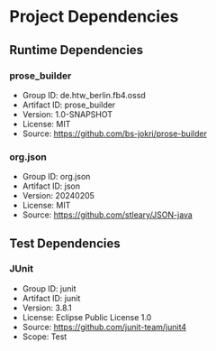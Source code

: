 # Project Dependencies

## Runtime Dependencies

### prose_builder
- Group ID: de.htw_berlin.fb4.ossd
- Artifact ID: prose_builder
- Version: 1.0-SNAPSHOT
- License: MIT
- Source: https://github.com/bs-jokri/prose-builder

### org.json
- Group ID: org.json
- Artifact ID: json
- Version: 20240205
- License: MIT
- Source: https://github.com/stleary/JSON-java

## Test Dependencies

### JUnit
- Group ID: junit
- Artifact ID: junit
- Version: 3.8.1
- License: Eclipse Public License 1.0
- Source: https://github.com/junit-team/junit4
- Scope: Test